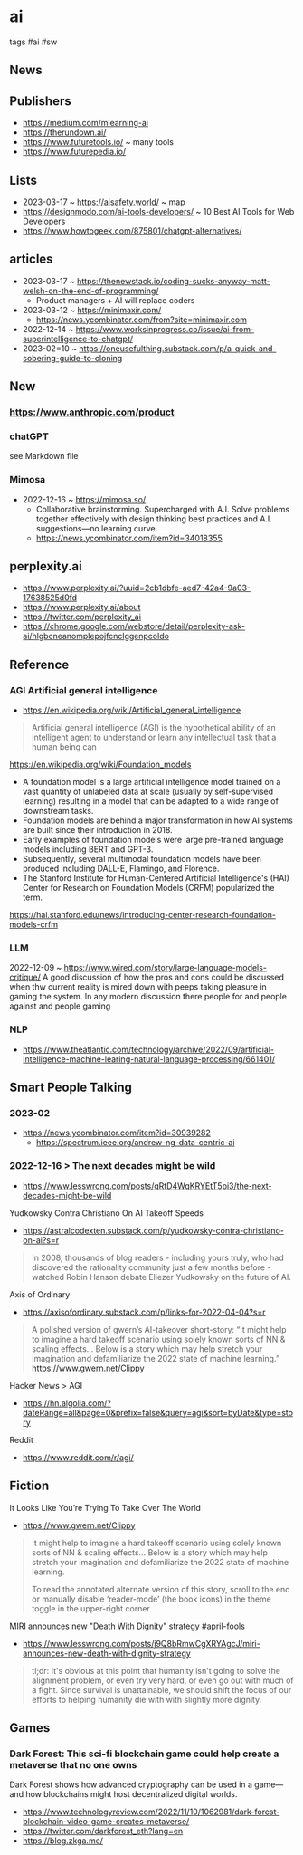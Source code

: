 # ai

tags #ai #sw

## News

## Publishers

* https://medium.com/mlearning-ai
* https://therundown.ai/
* https://www.futuretools.io/ ~ many tools
* https://www.futurepedia.io/

## Lists

* 2023-03-17 ~ https://aisafety.world/ ~ map
* https://designmodo.com/ai-tools-developers/ ~ 10 Best AI Tools for Web Developers
* https://www.howtogeek.com/875801/chatgpt-alternatives/

## articles

* 2023-03-17 ~ https://thenewstack.io/coding-sucks-anyway-matt-welsh-on-the-end-of-programming/
  * Product managers + AI will replace coders
* 2023-03-12 ~ https://minimaxir.com/
  * https://news.ycombinator.com/from?site=minimaxir.com
* 2022-12-14 ~ https://www.worksinprogress.co/issue/ai-from-superintelligence-to-chatgpt/
* 2023-02=10 ~ https://oneusefulthing.substack.com/p/a-quick-and-sobering-guide-to-cloning


## New

### https://www.anthropic.com/product

### chatGPT

see Markdown file

### Mimosa

* 2022-12-16 ~ https://mimosa.so/
  * Collaborative brainstorming. Supercharged with A.I.
Solve problems together effectively with design thinking best practices and A.I. suggestions—no learning curve.
  * https://news.ycombinator.com/item?id=34018355


## perplexity.ai

* https://www.perplexity.ai/?uuid=2cb1dbfe-aed7-42a4-9a03-17638525d0fd
* https://www.perplexity.ai/about
* https://twitter.com/perplexity_ai
* https://chrome.google.com/webstore/detail/perplexity-ask-ai/hlgbcneanomplepojfcnclggenpcoldo



## Reference

### AGI Artificial general intelligence

* https://en.wikipedia.org/wiki/Artificial_general_intelligence
> Artificial general intelligence (AGI) is the hypothetical ability of an intelligent agent to understand or learn any intellectual task that a human being can

https://en.wikipedia.org/wiki/Foundation_models

* A foundation model is a large artificial intelligence model trained on a vast quantity of unlabeled data at scale (usually by self-supervised learning) resulting in a model that can be adapted to a wide range of downstream tasks.
* Foundation models are behind a major transformation in how AI systems are built since their introduction in 2018.
* Early examples of foundation models were large pre-trained language models including BERT and GPT-3.
* Subsequently, several multimodal foundation models have been produced including DALL-E, Flamingo, and Florence.
* The Stanford Institute for Human-Centered Artificial Intelligence's (HAI) Center for Research on Foundation Models (CRFM) popularized the term.

https://hai.stanford.edu/news/introducing-center-research-foundation-models-crfm

### LLM

2022-12-09 ~ https://www.wired.com/story/large-language-models-critique/
A good discussion of how the pros and cons could be discussed when thw current reality is mired down with peeps taking pleasure in gaming the system. In any modern discussion there people for and people against and people gaming

### NLP

* https://www.theatlantic.com/technology/archive/2022/09/artificial-intelligence-machine-learing-natural-language-processing/661401/


## Smart People Talking

### 2023-02

* https://news.ycombinator.com/item?id=30939282
	* https://spectrum.ieee.org/andrew-ng-data-centric-ai

### 2022-12-16 > The next decades might be wild

* https://www.lesswrong.com/posts/qRtD4WqKRYEtT5pi3/the-next-decades-might-be-wild

Yudkowsky Contra Christiano On AI Takeoff Speeds
* https://astralcodexten.substack.com/p/yudkowsky-contra-christiano-on-ai?s=r

>In 2008, thousands of blog readers - including yours truly, who had discovered the rationality community just a few months before - watched Robin Hanson debate Eliezer Yudkowsky on the future of AI.

Axis of Ordinary
* https://axisofordinary.substack.com/p/links-for-2022-04-04?s=r
> A polished version of gwern’s AI-takeover short-story: “It might help to imagine a hard takeoff scenario using solely known sorts of NN & scaling effects… Below is a story which may help stretch your imagination and defamiliarize the 2022 state of machine learning.” https://www.gwern.net/Clippy

Hacker News > AGI
* https://hn.algolia.com/?dateRange=all&page=0&prefix=false&query=agi&sort=byDate&type=story

Reddit
* https://www.reddit.com/r/agi/


## Fiction

It Looks Like You’re Trying To Take Over The World
* https://www.gwern.net/Clippy
>It might help to imagine a hard takeoff scenario using solely known sorts of NN & scaling effects… Below is a story which may help stretch your imagination and defamiliarize the 2022 state of machine learning.
>
>To read the annotated alternate version of this story, scroll to the end or manually disable ‘reader-mode’ (the book icons) in the theme toggle in the upper-right corner.

MIRI announces new "Death With Dignity" strategy #april-fools
* https://www.lesswrong.com/posts/j9Q8bRmwCgXRYAgcJ/miri-announces-new-death-with-dignity-strategy
>tl;dr:  It's obvious at this point that humanity isn't going to solve the alignment problem, or even try very hard, or even go out with much of a fight.  Since survival is unattainable, we should shift the focus of our efforts to helping humanity die with with slightly more dignity.


## Games

### Dark Forest: This sci-fi blockchain game could help create a metaverse that no one owns
Dark Forest shows how advanced cryptography can be used in a game—and how blockchains might host decentralized digital worlds.
* https://www.technologyreview.com/2022/11/10/1062981/dark-forest-blockchain-video-game-creates-metaverse/
* https://twitter.com/darkforest_eth?lang=en
* https://blog.zkga.me/
